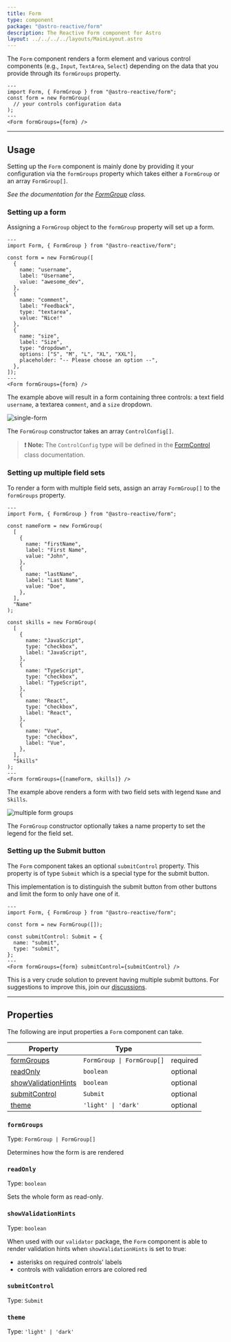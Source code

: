```yaml
---
title: Form
type: component
package: "@astro-reactive/form"
description: The Reactive Form component for Astro
layout: ../../../../layouts/MainLayout.astro
---
```


The `Form` component renders a form element and various control components (e.g., `Input`, `TextArea`, `Select`) depending on the data that you provide through its `formGroups` property.

```astro
---
import Form, { FormGroup } from "@astro-reactive/form";
const form = new FormGroup(
  // your controls configuration data
);
---
<Form formGroups={form} />
```

-----

## Usage

Setting up the `Form` component is mainly done by providing it your configuration via the `formGroups` property which takes either a `FormGroup` or an array `FormGroup[]`.

*See the documentation for the [FormGroup](/en/api/form/form-group) class.*

### Setting up a form

Assigning a `FormGroup` object to the `formGroup` property will set up a form.

```astro
---
import Form, { FormGroup } from "@astro-reactive/form";

const form = new FormGroup([
  {
    name: "username",
    label: "Username",
    value: "awesome_dev",
  },
  {
    name: "comment",
    label: "Feedback",
    type: "textarea",
    value: "Nice!"
  },
  {
    name: "size",
    label: "Size",
    type: "dropdown",
    options: ["S", "M", "L", "XL", "XXL"],
    placeholder: "-- Please choose an option --",
  },
]);
---
<Form formGroups={form} />
```

The example above will result in a form containing three controls: a text field `username`, a textarea `comment`, and a `size` dropdown.

![single-form](https://user-images.githubusercontent.com/4262489/200187918-95052561-e02c-453d-9a9b-940303a80046.png)

The `FormGroup` constructor takes an array `ControlConfig[]`.

> **❗️ Note:** The `ControlConfig` type will be defined in the [FormControl](/en/api/form/form-control) class documentation.


### Setting up multiple field sets

To render a form with multiple field sets, assign an array `FormGroup[]` to the `formGroups` property.

```astro
---
import Form, { FormGroup } from "@astro-reactive/form";

const nameForm = new FormGroup(
  [
    {
      name: "firstName",
      label: "First Name",
      value: "John",
    },
    {
      name: "lastName",
      label: "Last Name",
      value: "Doe",
    },
  ],
  "Name"
);

const skills = new FormGroup(
  [
    {
      name: "JavaScript",
      type: "checkbox",
      label: "JavaScript",
    },
    {
      name: "TypeScript",
      type: "checkbox",
      label: "TypeScript",
    },
    {
      name: "React",
      type: "checkbox",
      label: "React",
    },
    {
      name: "Vue",
      type: "checkbox",
      label: "Vue",
    },
  ],
  "Skills"
);
---
<Form formGroups={[nameForm, skills]} />
```

The example above renders a form with two field sets with legend `Name` and `Skills`.

![multiple form groups](https://user-images.githubusercontent.com/4262489/200191529-ff5fed93-2cd4-4337-9eb2-f47e64259206.png)

The `FormGroup` constructor optionally takes a name property to set the legend for the field set.

### Setting up the Submit button

The `Form` component takes an optional `submitControl` property. This property is of type `Submit` which is a special type for the submit button.

This implementation is to distinguish the submit button from other buttons and limit the form to only have one of it.

```astro
---
import Form, { FormGroup } from "@astro-reactive/form";

const form = new FormGroup([]);

const submitControl: Submit = {
  name: "submit",
  type: "submit",
};
---
<Form formGroups={form} submitControl={submitControl} />
```

This is a very crude solution to prevent having multiple submit buttons. For suggestions to improve this, join our [discussions](https://github.com/ayoayco/astro-reactive-library/discussions).

-----

## Properties

The following are input properties a `Form` component can take.

| Property | Type | |
|---|---|---|
| [formGroups](#formgroups) |  `FormGroup \| FormGroup[]` | required |
| [readOnly](#readonly) |  `boolean` | optional |
| [showValidationHints](#showvalidationhints) |  `boolean` | optional |
| [submitControl](#submitcontrol) |  `Submit` | optional |
| [theme](#theme) |  `'light' \| 'dark'` | optional |

### `formGroups`
Type: `FormGroup | FormGroup[]`

Determines how the form is are rendered


### `readOnly`
Type: `boolean`

Sets the whole form as read-only.

### `showValidationHints`
Type: `boolean`

When used with our `validator` package, the `Form` component is able to render validation hints when `showValidationHints` is set to true:
- asterisks on required controls' labels
- controls with validation errors are colored red

### `submitControl`
Type: `Submit`

### `theme`
Type: `'light' | 'dark'`
